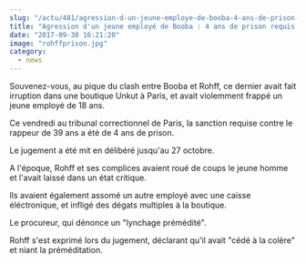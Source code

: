 ```yaml
--- 
slug: "/actu/481/agression-d-un-jeune-employe-de-booba-4-ans-de-prison-requis-contre-rohff"
title: "Agression d'un jeune employé de Booba : 4 ans de prison requis contre Rohff !"
date: "2017-09-30 16:21:20"
image: "rohffprison.jpg"
category:
  - news
---
```

<p>Souvenez-vous, au pique du clash entre Booba et Rohff, ce dernier avait fait irruption dans une boutique Unkut à Paris, et avait violemment frappé un jeune employé de 18 ans.</p>

<p>Ce vendredi au tribunal correctionnel de Paris, la sanction requise contre le rappeur de 39 ans a été de 4 ans de prison.</p>

<p>Le jugement a été mit en délibéré jusqu'au 27 octobre.</p>

<p>A l'époque, Rohff et ses complices avaient roué de coups le jeune homme et l'avait laissé dans un état critique.</p>

<p>Ils avaient également assomé un autre employé avec une caisse éléctronique, et infligé des dégats multiples à la boutique.</p>

<p>Le procureur, qui dénonce un "lynchage prémédité".</p>

<p>Rohff s'est exprimé lors du jugement, déclarant qu'il avait "cédé à la colère" et niant la préméditation.</p>

<p> </p>